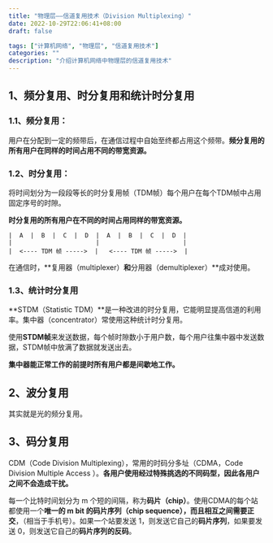 ```yaml
---
title: "物理层——信道复用技术（Division Multiplexing）"
date: 2022-10-29T22:06:41+08:00
draft: false

tags: ["计算机网络", "物理层", "信道复用技术"]
categories: ""
description: "介绍计算机网络中物理层的信道复用技术"
---
```



## 1、频分复用、时分复用和统计时分复用

### 1.1、频分复用：

用户在分配到一定的频带后，在通信过程中自始至终都占用这个频带。**频分复用的所有用户在同样的时间占用不同的带宽资源。**

### 1.2、时分复用：

将时间划分为一段段等长的时分复用帧（TDM帧）每个用户在每个TDM帧中占用固定序号的时隙。

**时分复用的所有用户在不同的时间占用同样的带宽资源。**

```
|  A  |  B  |  C  |  D  |  A  |  B  |  C  |  D  |
|                       |                       |
|  <---- TDM 帧 ----->  |   <---- TDM 帧 ----->  |
```

在通信时，**复用器（multiplexer）**和**分用器（demultiplexer）**成对使用。

### 1.3、统计时分复用

**STDM（Statistic TDM）**是一种改进的时分复用，它能明显提高信道的利用率。集中器（concentrator）常使用这种统计时分复用。

使用**STDM帧**来发送数据，每个帧时隙数小于用户数，每个用户往集中器中发送数据，STDM帧中放满了数据就发送出去。

**集中器能正常工作的前提时所有用户都是间歇地工作。**

## 2、波分复用

其实就是光的频分复用。

## 3、码分复用

CDM（Code Division Multiplexing），常用的时码分多址（CDMA，Code Division Multiple Access ）。**各用户使用经过特殊挑选的不同码型，因此各用户之间不会造成干扰。**

每一个比特时间划分为 m 个短的间隔，称为**码片（chip）**。使用CDMA的每个站都使用一个**唯一的 m bit 的码片序列（chip sequence），而且相互之间需要正交**，（相当于手机号）。如果一个站要发送 1，则发送它自己的**码片序列**，如果要发送 0，则发送它自己的**码片序列的反码**。